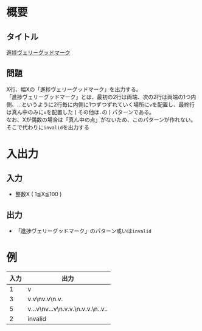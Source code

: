 # 概要
## タイトル
[進捗ヴェリーグッドマーク](https://codeiq.jp/q/3526)

## 問題
X行、幅Xの「進捗ヴェリーグッドマーク」を出力する。  
「進捗ヴェリーグッドマーク」とは、最初の2行は両端、次の2行は両端の1つ内側、…というように2行毎に内側に1つずつずれていく場所に`v`を配置し、最終行は真ん中のみに`v`を配置した ( その他は`.`の ) パターンである。  
なお、Xが偶数の場合は「真ん中の点」がないため、このパターンが作れない。 そこで代わりに`invalid`を出力する

# 入出力
## 入力
* 整数X ( 1≦X≦100 )

## 出力
* 「進捗ヴェリーグッドマーク」のパターン或いは`invalid`

# 例
|入力|出力|
|-|-|
|1|v|
|3|v.v\nv.v\n.v.|
|5|v...v\nv...v\n.v.v.\n.v.v.\n..v..|
|2|invalid|
